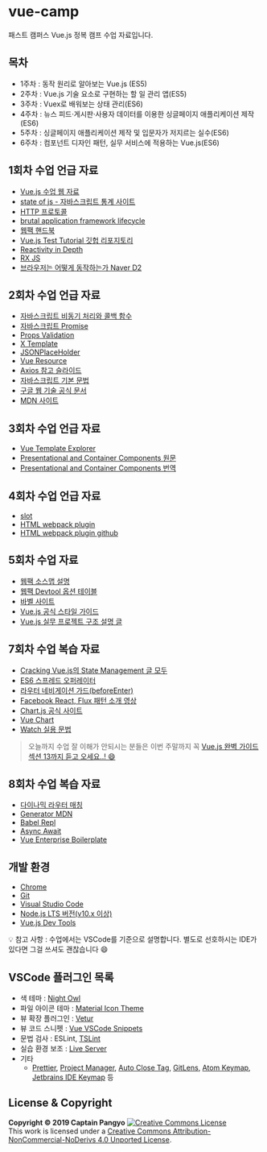 # vue-camp

패스트 캠퍼스 Vue.js 정복 캠프 수업 자료입니다.

## 목차

- 1주차 : 동작 원리로 알아보는 Vue.js (ES5)
- 2주차 : Vue.js 기술 요소로 구현하는 할 일 관리 앱(ES5)
- 3주차 : Vuex로 배워보는 상태 관리(ES6)
- 4주차 : 뉴스 피드·게시판·사용자 데이터를 이용한 싱글페이지 애플리케이션 제작(ES6)
- 5주차 : 싱글페이지 애플리케이션 제작 및 입문자가 저지르는 실수(ES6)
- 6주차 : 컴포넌트 디자인 패턴, 실무 서비스에 적용하는 Vue.js(ES6)

## 1회차 수업 언급 자료

- [Vue.js 수업 웹 자료](https://joshua1988.github.io/vue-camp/)
- [state of js - 자바스크립트 통계 사이트](https://2018.stateofjs.com/front-end-frameworks/overview/)
- [HTTP 프로토콜](https://joshua1988.github.io/web-development/http-part1/)
- [brutal application framework lifecycle](https://stackoverflow.blog/2018/01/11/brutal-lifecycle-javascript-frameworks/)
- [웹팩 핸드북](https://joshua1988.github.io/webpack-guide/)
- [Vue.js Test Tutorial 깃헙 리포지토리](https://github.com/joshua1988/vue-test-tutorial)
- [Reactivity in Depth](https://vuejs.org/v2/guide/reactivity.html#ad)
- [RX JS](https://rxjs-dev.firebaseapp.com)
- [브라우저는 어떻게 동작하는가 Naver D2](https://d2.naver.com/helloworld/59361)

## 2회차 수업 언급 자료

- [자바스크립트 비동기 처리와 콜백 함수](https://joshua1988.github.io/web-development/javascript/javascript-asynchronous-operation/)
- [자바스크립트 Promise](https://joshua1988.github.io/web-development/javascript/promise-for-beginners/)
- [Props Validation](https://vuejs.org/v2/guide/components-props.html#Prop-Validation)
- [X Template](https://vuejs.org/v2/guide/components-edge-cases.html#X-Templates)
- [JSONPlaceHolder](https://jsonplaceholder.typicode.com)
- [Vue Resource](https://github.com/pagekit/vue-resource)
- [Axios 참고 슬라이드](https://github.com/joshua1988/naver-vue/blob/master/slides/3_vue-ajax-patterns.pdf)
- [자바스크립트 기본 문법](https://joshua1988.github.io/vue-camp/js/variable.html)
- [구글 웹 기술 공식 문서](https://developers.google.com/web/fundamentals?hl=ko)
- [MDN 사이트](https://developer.mozilla.org/ko/docs/Web/JavaScript)

## 3회차 수업 언급 자료

- [Vue Template Explorer](https://template-explorer.vuejs.org/#<p>Hello%20Render<%2Fp>)
- [Presentational and Container Components 원문](https://medium.com/@dan_abramov/smart-and-dumb-components-7ca2f9a7c7d0)
- [Presentational and Container Components 번역](https://blueshw.github.io/2017/06/26/presentaional-component-container-component/)

## 4회차 수업 언급 자료

- [slot](https://joshua1988.github.io/vue-camp/reuse/slots.html)
- [HTML webpack plugin](https://webpack.js.org/plugins/html-webpack-plugin/)
- [HTML webpack plugin github](https://github.com/jantimon/html-webpack-plugin)

## 5회차 수업 자료

- [웹팩 소스맵 설명](https://joshua1988.github.io/webpack-guide/devtools/source-map.html)
- [웹팩 Devtool 옵션 테이블](https://webpack.js.org/configuration/devtool/#devtool)
- [바벨 사이트](https://babeljs.io/)
- [Vue.js 공식 스타일 가이드](https://vuejs.org/v2/style-guide/#Component-files-strongly-recommended)
- [Vue.js 실무 프로젝트 구조 설명 글](https://joshua1988.github.io/web-development/vuejs/vue-structure/)

## 7회차 수업 복습 자료

- [Cracking Vue.js의 State Management 글 모두](https://joshua1988.github.io/vue-camp/vuex/concept.html#%EB%B7%B0%EC%97%91%EC%8A%A4-%EC%86%8C%EA%B0%9C)
- [ES6 스프레드 오퍼레이터](https://joshua1988.github.io/vue-camp/es6/spread-operator.html)
- [라우터 네비게이션 가드(beforeEnter)](https://joshua1988.github.io/vue-camp/advanced/navigation-guard.html)
- [Facebook React, Flux 패턴 소개 영상](https://www.youtube.com/watch?v=nYkdrAPrdcw&t=750s)
- [Chart.js 공식 사이트](https://www.chartjs.org/)
- [Vue Chart](https://vue-chartjs.org/)
- [Watch 실용 문법](https://joshua1988.github.io/vue-camp/syntax/watch.html)

> 오늘까지 수업 잘 이해가 안되시는 분들은 이번 주말까지 꼭 [Vue.js 완벽 가이드 섹션 13까지 듣고 오세요..! 😄](https://www.inflearn.com/course/vue-js/lecture/17053)

## 8회차 수업 복습 자료

- [다이나믹 라우터 매칭](https://router.vuejs.org/guide/essentials/dynamic-matching.html)
- [Generator MDN](https://developer.mozilla.org/ko/docs/Web/JavaScript/Reference/Global_Objects/Generator)
- [Babel Repl](https://babeljs.io/repl)
- [Async Await](https://joshua1988.github.io/web-development/javascript/js-async-await/)
- [Vue Enterprise Boilerplate](https://github.com/chrisvfritz/vue-enterprise-boilerplate)

## 개발 환경

- [Chrome](https://www.google.com/intl/ko/chrome/)
- [Git](https://git-scm.com/downloads)
- [Visual Studio Code](https://code.visualstudio.com/)
- [Node.js LTS 버전(v10.x 이상)](https://nodejs.org/ko/)
- [Vue.js Dev Tools](https://chrome.google.com/webstore/detail/vuejs-devtools/nhdogjmejiglipccpnnnanhbledajbpd)

💡 참고 사항 : 수업에서는 VSCode를 기준으로 설명합니다. 별도로 선호하시는 IDE가 있다면 그걸 쓰셔도 괜찮습니다 😄

## VSCode 플러그인 목록

- 색 테마 : [Night Owl](https://marketplace.visualstudio.com/items?itemName=sdras.night-owl)
- 파일 아이콘 테마 : [Material Icon Theme](https://marketplace.visualstudio.com/items?itemName=PKief.material-icon-theme)
- 뷰 확장 플러그인 : [Vetur](https://marketplace.visualstudio.com/items?itemName=octref.vetur)
- 뷰 코드 스니펫 : [Vue VSCode Snippets](https://marketplace.visualstudio.com/items?itemName=sdras.vue-vscode-snippets)
- 문법 검사 : ESLint, [TSLint](https://marketplace.visualstudio.com/items?itemName=eg2.tslint)
- 실습 환경 보조 : [Live Server](https://marketplace.visualstudio.com/items?itemName=ritwickdey.LiveServer)
- 기타
  - [Prettier](https://marketplace.visualstudio.com/items?itemName=esbenp.prettier-vscode), [Project Manager](https://marketplace.visualstudio.com/items?itemName=alefragnani.project-manager), [Auto Close Tag](https://marketplace.visualstudio.com/items?itemName=formulahendry.auto-close-tag), [GitLens](https://marketplace.visualstudio.com/items?itemName=eamodio.gitlens), [Atom Keymap](https://marketplace.visualstudio.com/items?itemName=ms-vscode.atom-keybindings), [Jetbrains IDE Keymap](https://marketplace.visualstudio.com/items?itemName=isudox.vscode-jetbrains-keybindings) 등

## License & Copyright

**Copyright © 2019 Captain Pangyo**
<a rel="license" href="http://creativecommons.org/licenses/by-nc-nd/4.0/"><img alt="Creative Commons License" style="border-width:0" src="https://i.creativecommons.org/l/by-nc-nd/4.0/88x31.png" /></a><br />This work is licensed under a <a rel="license" href="http://creativecommons.org/licenses/by-nc-nd/4.0/">Creative Commons Attribution-NonCommercial-NoDerivs 4.0 Unported License</a>.
